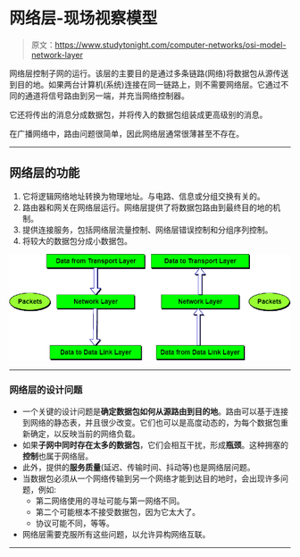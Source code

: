 # 网络层-现场视察模型

> 原文：<https://www.studytonight.com/computer-networks/osi-model-network-layer>

网络层控制子网的运行。该层的主要目的是通过多条链路(网络)将数据包从源传送到目的地。如果两台计算机(系统)连接在同一链路上，则不需要网络层。它通过不同的通道将信号路由到另一端，并充当网络控制器。

它还将传出的消息分成数据包，并将传入的数据包组装成更高级别的消息。

在广播网络中，路由问题很简单，因此网络层通常很薄甚至不存在。

* * *

## 网络层的功能

1.  它将逻辑网络地址转换为物理地址。与电路、信息或分组交换有关的。
2.  路由器和网关在网络层运行。网络层提供了将数据包路由到最终目的地的机制。
3.  提供连接服务，包括网络层流量控制、网络层错误控制和分组序列控制。
4.  将较大的数据包分成小数据包。

![Network Layer in ISO-OSI Model](img/80d268b2e6bf104f24ff9112de11d12a.png)

* * *

### 网络层的设计问题

*   一个关键的设计问题是**确定数据包如何从源路由到目的地**。路由可以基于连接到网络的静态表，并且很少改变。它们也可以是高度动态的，为每个数据包重新确定，以反映当前的网络负载。
*   如果**子网中同时存在太多的数据包**，它们会相互干扰，形成**瓶颈**。这种拥塞的**控制**也属于网络层。
*   此外，提供的**服务质量**(延迟、传输时间、抖动等)也是网络层问题。
*   当数据包必须从一个网络传输到另一个网络才能到达目的地时，会出现许多问题，例如:
    *   第二网络使用的寻址可能与第一网络不同。
    *   第二个可能根本不接受数据包，因为它太大了。
    *   协议可能不同，等等。
*   网络层需要克服所有这些问题，以允许异构网络互联。

* * *